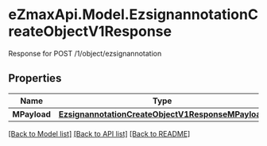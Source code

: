 # eZmaxApi.Model.EzsignannotationCreateObjectV1Response
Response for POST /1/object/ezsignannotation

## Properties

Name | Type | Description | Notes
------------ | ------------- | ------------- | -------------
**MPayload** | [**EzsignannotationCreateObjectV1ResponseMPayload**](EzsignannotationCreateObjectV1ResponseMPayload.md) |  | 

[[Back to Model list]](../README.md#documentation-for-models) [[Back to API list]](../README.md#documentation-for-api-endpoints) [[Back to README]](../README.md)

